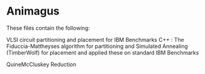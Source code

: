 # Animagus
These files contain the following: 

VLSI circuit partitioning and placement for IBM Benchmarks C++ : The Fiduccia-Mattheyses algorithm for partitioning and Simulated Annealing (TimberWolf) for placement and applied these on standard IBM Benchmarks

QuineMcCluskey Reduction 
